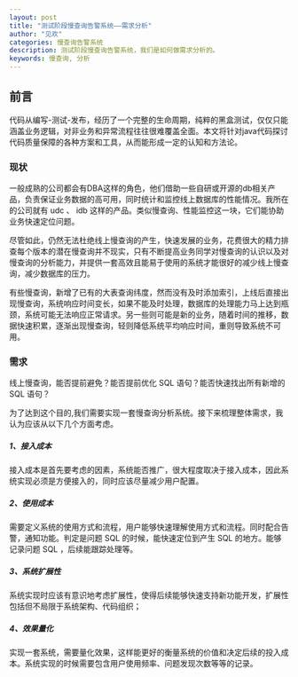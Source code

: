 ```yaml
---
layout: post
title: "测试阶段慢查询告警系统——需求分析"
author: "见欢"
categories: 慢查询告警系统
description: 测试阶段慢查询告警系统，我们是如何做需求分析的。
keywords: 慢查询, 分析
---
```

## 前言
  代码从编写-测试-发布，经历了一个完整的生命周期，纯粹的黑盒测试，仅仅只能涵盖业务逻辑，对非业务和异常流程往往很难覆盖全面。本文将针对java代码探讨代码质量保障的各种方案和工具，从而能形成一定的认知和方法论。

### 现状
  一般成熟的公司都会有DBA这样的角色，他们借助一些自研或开源的db相关产品，负责保证业务数据的高可用，同时统计和监控线上数据库的性能情况。我所在的公司就有 udc 、 idb 这样的产品。类似慢查询、性能监控这一块，它们能协助业务快速定位问题。
  
  尽管如此，仍然无法杜绝线上慢查询的产生，快速发展的业务，花费很大的精力排查每个版本的潜在慢查询并不现实，只有不断提高业务同学对慢查询的认识以及对慢查询的分析能力，并提供一套高效且能易于使用的系统才能很好的减少线上慢查询，减少数据库的压力。
  
  有些慢查询，新增了已有的大表查询纬度，然而没有及时添加索引，上线后直接出现慢查询，系统响应时间变长，如果不能及时处理，数据库的处理能力马上达到瓶颈，系统可能无法响应正常请求。另一些则可能是新的业务，随着时间的推移，数据快速积累，逐渐出现慢查询，轻则降低系统平均响应时间，重则导致系统不可用。

### 需求
  线上慢查询，能否提前避免？能否提前优化 SQL 语句？能否快速找出所有新增的 SQL 语句？
  
  为了达到这个目的,我们需要实现一套慢查询分析系统。接下来梳理整体需求，我认为应该从以下几个方面考虑。
  
##### 1、接入成本
  接入成本是首先要考虑的因素，系统能否推广，很大程度取决于接入成本，因此系统实现必须是方便接入的，同时应该尽量减少用户配置。
  
##### 2、使用成本
  需要定义系统的使用方式和流程，用户能够快速理解使用方式和流程。同时配合告警，通知功能。判定是问题 SQL 的时候，能快速定位到产生 SQL 的地方。能够记录问题 SQL ，后续能跟踪处理等。
  
##### 3、系统扩展性
  系统实现时应该有意识地考虑扩展性，使得后续能够快速支持新功能开发，扩展性包括但不局限于系统架构、代码组织；
  
##### 4、效果量化
  实现一套系统，需要量化效果，这样能更好的衡量系统的价值和决定后续的投入成本。系统实现的时候需要包含用户使用频率、问题发现次数等等的记录。